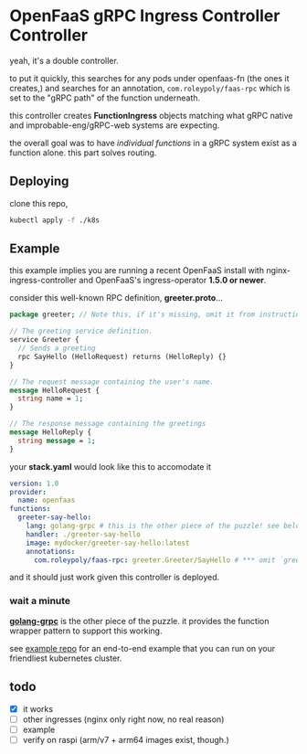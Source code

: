 # OpenFaaS gRPC Ingress Controller Controller

yeah, it's a double controller.

to put it quickly, this searches for any pods under openfaas-fn (the ones it creates,) and searches for an annotation, `com.roleypoly/faas-rpc` which is set to the "gRPC path" of the function underneath.

this controller creates **FunctionIngress** objects matching what gRPC native and improbable-eng/gRPC-web systems are expecting.

the overall goal was to have *individual functions* in a gRPC system exist as a function alone. this part solves routing.

## Deploying

clone this repo,
```sh
kubectl apply -f ./k8s
```

## Example

this example implies you are running a recent OpenFaaS install with nginx-ingress-controller and OpenFaaS's ingress-operator **1.5.0 or newer**.

consider this well-known RPC definition, **greeter.proto**...

```proto
package greeter; // Note this, if it's missing, omit it from instructions.

// The greeting service definition.
service Greeter {
  // Sends a greeting
  rpc SayHello (HelloRequest) returns (HelloReply) {}
}

// The request message containing the user's name.
message HelloRequest {
  string name = 1;
}

// The response message containing the greetings
message HelloReply {
  string message = 1;
}
```

your **stack.yaml** would look like this to accomodate it

```yaml
version: 1.0
provider:
  name: openfaas
functions:
  greeter-say-hello:
    lang: golang-grpc # this is the other piece of the puzzle! see below.
    handler: ./greeter-say-hello
    image: mydocker/greeter-say-hello:latest
    annotations:
      com.roleypoly/faas-rpc: greeter.Greeter/SayHello # *** omit `greeter.` if `package` is not set in protobuf.
```

and it should just work given this controller is deployed.

### wait a minute

[**golang-grpc**](https://github.com/roleypoly/faas-templates) is the other piece of the puzzle. it provides the function wrapper pattern to support this working.

see [example repo](https://github.com/roleypoly/faas-rpc-example) for an end-to-end example that you can run on your friendliest kubernetes cluster.

## todo

- [x] it works
- [ ] other ingresses (nginx only right now, no real reason)
- [ ] example
- [ ] verify on raspi (arm/v7 + arm64 images exist, though.)